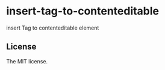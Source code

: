 # insert-tag-to-contenteditable

insert Tag to contenteditable element

## License

The MIT license.

